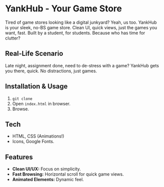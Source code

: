 # YankHub - Your Game Store

Tired of game stores looking like a digital junkyard? Yeah, us too. YankHub is your sleek, no-BS game store. Clean UI, quick views, just the games you want, fast. Built by a student, for students. Because who has time for clutter?

## Real-Life Scenario

Late night, assignment done, need to de-stress with a game? YankHub gets you there, quick. No distractions, just games.

## Installation & Usage

1.  `git clone`
2.  Open `index.html` in browser.
3.  Browse.

## Tech

* HTML, CSS (Animations!)
* Icons, Google Fonts.

## Features

* **Clean UI/UX:** Focus on simplicity.
* **Fast Browsing:** Horizontal scroll for quick game views.
* **Animated Elements:** Dynamic feel.

